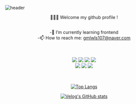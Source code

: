 ![header](https://capsule-render.vercel.app/api?type=Rect&text=Hi&nbsp;there🙌🏻&fontColor=ffffff)
<div align="center">
  👩🏻‍💻 Welcome my github profile !
<br/>
<br/>


<!-- -🔭 I’m currently working on shoppingmall project <br/> -->
-🌱 I’m currently learning frontend <br/>
-📫 How to reach me: gmlwls107@naver.com <br/>
<!--
**leeheezin/leeheezin** is a ✨ _special_ ✨ repository because its `README.md` (this file) appears on your GitHub profile.

Here are some ideas to get you started:


-->
<br/>
<br/>
<img src="https://img.shields.io/badge/HTML5-E34F26?style=for-the-badge&logo=HTML5&logoColor=white">
<img src="https://img.shields.io/badge/CSS3-1572B6?style=for-the-badge&logo=CSS3&logoColor=white">
<img src="https://img.shields.io/badge/JavaScript-F7DF1E?style=for-the-badge&logo=JavaScript&logoColor=white">
<img src="https://img.shields.io/badge/github-181717?style=for-the-badge&logo=github&logoColor=white"><br/>
<img src="https://img.shields.io/badge/VSCode-007ACC?style=for-the-badge&logo=VisualStudioCode&logoColor=white">
<img src="https://img.shields.io/badge/React-81e6fe?style=for-the-badge&logo=React&logoColor=black">
<img src="https://img.shields.io/badge/Vue.js-4FC08D?style=for-the-badge&logo=Vue.js&logoColor=black">

<br/>
<br/>
<br/>

[![Top Langs](https://github-readme-stats.vercel.app/api/top-langs/?username=leeheezin&layout=compact)](https://github.com/leeheezin/github-readme-stats)
  
[![Velog's GitHub stats](https://velog-readme-stats.vercel.app/api?name=heezin)](https://github.com/heezin/velog-readme-stats)
</div>
</div>
 <br/>

